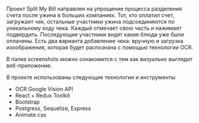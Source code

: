 Проект Split My Bill направлен на упрощение процесса разделения счета после ужина в больших компаниях.
Тот, кто оплатил счет, загружает чек, остальные участники ужина подсоединяются по уникальному коду чека. Каждый отмечает свою часть и нажимает подвердить. Последующие участники видят какие блюда уже были оплачены.
Есть два варианта добавление чека: вручную и загрузка изоображения, которая будет распознана с помощью технологии OCR.

В папке screenshots можно ознакомится с тем как визуально выглядит веб-приложение.

В проекте использованы следующие технологии и инструменты:
- OCR Google Vision API
- React + Redux Toolkit
- Bootstrap
- Postgress, Sequelize, Express
- Animate.css
